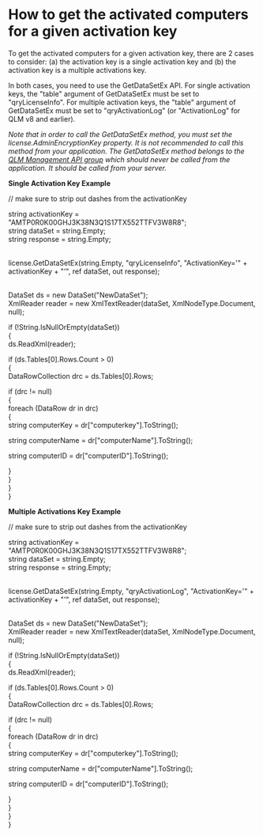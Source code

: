 # How to get the activated computers for a given activation key

To get the activated computers for a given activation key, there are 2 cases to consider: (a) the activation key is a single activation key and (b) the activation key is a multiple activations key.

In both cases, you need to use the GetDataSetEx API. For single activation keys, the "table" argument of GetDataSetEx must be set to "qryLicenseInfo". For multiple activation keys, the "table" argument of GetDataSetEx must be set to "qryActivationLog" (or "ActivationLog" for QLM v8 and earlier).

_Note that in order to call the GetDataSetEx method, you must set the license.AdminEncryptionKey property. It is not recommended to call this method from your application. The GetDataSetEx method belongs to the_ [_QLM Management API group_](https://support.soraco.co/hc/en-us/sections/201720373-License-Server-Management-API) _which should never be called from the application. It should be called from your server._

**Single Activation Key Example**

// make sure to strip out dashes from the activationKey&#x20;

string activationKey = "AMTP0R0K00GHJ3K38N3Q1S17TX552TTFV3W8R8";\
string dataSet = string.Empty;\
string response = string.Empty;

\
license.GetDataSetEx(string.Empty, "qryLicenseInfo", "ActivationKey='" + activationKey + "'", ref dataSet, out response);

\
DataSet ds = new DataSet("NewDataSet");\
XmlReader reader = new XmlTextReader(dataSet, XmlNodeType.Document, null);

if (!String.IsNullOrEmpty(dataSet))\
{\
&#x20;   ds.ReadXml(reader);

&#x20;   if (ds.Tables\[0].Rows.Count > 0)\
&#x20;   {\
&#x20;       DataRowCollection drc = ds.Tables\[0].Rows;

&#x20;       if (drc != null)\
&#x20;       {\
&#x20;           foreach (DataRow dr in drc)\
&#x20;           {\
&#x20;               string computerKey = dr\["computerkey"].ToString();

&#x20;               string computerName = dr\["computerName"].ToString();

&#x20;               string computerID = dr\["computerID"].ToString();

&#x20;           }\
&#x20;       }\
&#x20;   }\
}

**Multiple Activations Key Example**

// make sure to strip out dashes from the activationKey&#x20;

string activationKey = "AMTP0R0K00GHJ3K38N3Q1S17TX552TTFV3W8R8"; \
string dataSet = string.Empty;\
string response = string.Empty;

\
license.GetDataSetEx(string.Empty, "qryActivationLog", "ActivationKey='" + activationKey + "'", ref dataSet, out response);

\
DataSet ds = new DataSet("NewDataSet");\
XmlReader reader = new XmlTextReader(dataSet, XmlNodeType.Document, null);

if (!String.IsNullOrEmpty(dataSet))\
{\
&#x20;   ds.ReadXml(reader);

&#x20;   if (ds.Tables\[0].Rows.Count > 0)\
&#x20;   {\
&#x20;       DataRowCollection drc = ds.Tables\[0].Rows;

&#x20;       if (drc != null)\
&#x20;       {\
&#x20;           foreach (DataRow dr in drc)\
&#x20;           {\
&#x20;               string computerKey = dr\["computerkey"].ToString();

&#x20;               string computerName = dr\["computerName"].ToString();

&#x20;               string computerID = dr\["computerID"].ToString();

&#x20;           }\
&#x20;       }\
&#x20;   }\
}
